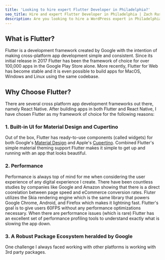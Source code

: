 ```yaml
---
title: 'Looking to hire expert Flutter Developer in Philadelphia?'
seo_title: Hire and expert Flutter Developer in Philadelphia | Zach Russell 
description: Are you looking to hire a WordPress expert in Philadelphia? I have over 8 years experience building WordPress sites for small businesses and Fortune 500 companies alike. Hire me today!
---
```


## What is Flutter?

Flutter is a development framework created by Google with the intention of making cross-platform app development simple and consistent. Since its initial release in 2017 Flutter has been the framework of choice for over 100,000 apps in the Google Play Store alone. More recently, Flutter for Web has become stable and it is even possible to build apps for MacOS, Windows and Linux using the same codebase.

## Why Choose Flutter?

There are several cross platform app development frameworks out there, namely React Native. After building apps in both Flutter and React Native, I have chosen Flutter as my framework of choice for the following reasons:

### 1. Built-in UI for Material Design and Cupertino

Out of the box, Flutter has ready-to-use components (called widgets) for both Google's <a href=https://flutter.dev/docs/development/ui/widgets/material target=_blank>Material Design</a> and Apple's <a href="https://flutter.dev/docs/development/ui/widgets/cupertino" target=_blank>Cupertino</a>. Combined Flutter's simple material theming support Flutter makes it simple to get up and running with an app that looks beautiful.

### 2. Performance

Performance is always top of mind for me when considering the user experience of any digital experience I create. There have been countless studies by companies like Google and Amazon showing that there is a direct coorelation between page speed and eCommerce conversion rates. Fluter utilizes the Skia rendering engine which is the same library that powers Google Chrome, Android, and Firefox which makes it lightning fast. Flutter's goal is to give users 60FPS without any performance optimizations necessary. When there are performance issues (which is rare) Flutter has an excellent set of performance profiling tools to understand exactly what is slowing the app down.

### 3. A Robust Package Ecosystem heralded by Google

One challenge I always faced working with other platforms is working with 3rd party packages. 
